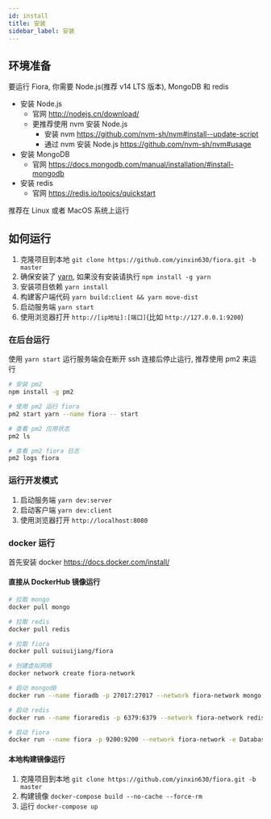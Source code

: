 ```yaml
---
id: install
title: 安装
sidebar_label: 安装
---
```


## 环境准备

要运行 Fiora, 你需要 Node.js(推荐 v14 LTS 版本), MongoDB 和 redis

-   安装 Node.js
    -   官网 <http://nodejs.cn/download/>
    -   更推荐使用 nvm 安装 Node.js
        -   安装 nvm <https://github.com/nvm-sh/nvm#install--update-script>
        -   通过 nvm 安装 Node.js <https://github.com/nvm-sh/nvm#usage>
-   安装 MongoDB
    -   官网 <https://docs.mongodb.com/manual/installation/#install-mongodb>
-   安装 redis
    -   官网 <https://redis.io/topics/quickstart>

推荐在 Linux 或者 MacOS 系统上运行

## 如何运行

1. 克隆项目到本地 `git clone https://github.com/yinxin630/fiora.git -b master`
2. 确保安装了 [yarn](https://www.npmjs.com/package/yarn), 如果没有安装请执行 `npm install -g yarn`
3. 安装项目依赖 `yarn install`
4. 构建客户端代码 `yarn build:client && yarn move-dist`
5. 启动服务端 `yarn start`
6. 使用浏览器打开 `http://[ip地址]:[端口]`(比如 `http://127.0.0.1:9200`)

### 在后台运行

使用 `yarn start` 运行服务端会在断开 ssh 连接后停止运行, 推荐使用 pm2 来运行

```bash
# 安装 pm2
npm install -g pm2

# 使用 pm2 运行 fiora
pm2 start yarn --name fiora -- start

# 查看 pm2 应用状态
pm2 ls

# 查看 pm2 fiora 日志
pm2 logs fiora
```

### 运行开发模式

1. 启动服务端 `yarn dev:server`
2. 启动客户端 `yarn dev:client`
3. 使用浏览器打开 `http://localhost:8080`

### docker 运行

首先安装 docker <https://docs.docker.com/install/>

#### 直接从 DockerHub 镜像运行

```bash
# 拉取 mongo
docker pull mongo

# 拉取 redis
docker pull redis

# 拉取 fiora
docker pull suisuijiang/fiora

# 创建虚拟网络
docker network create fiora-network

# 启动 mongodB
docker run --name fioradb -p 27017:27017 --network fiora-network mongo

# 启动 redis
docker run --name fioraredis -p 6379:6379 --network fiora-network redis

# 启动 fiora
docker run --name fiora -p 9200:9200 --network fiora-network -e Database=mongodb://fioradb:27017/fiora -e RedisHost=fioraredis suisuijiang/fiora
```

#### 本地构建镜像运行

1. 克隆项目到本地 `git clone https://github.com/yinxin630/fiora.git -b master`
2. 构建镜像 `docker-compose build --no-cache --force-rm`
3. 运行 `docker-compose up`
